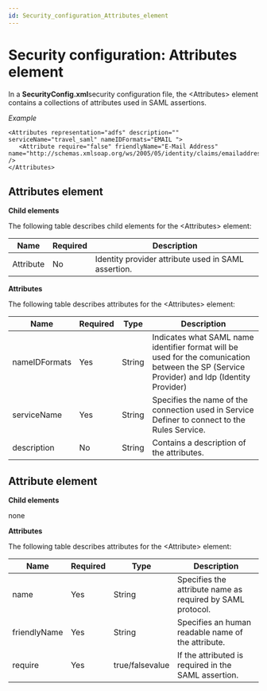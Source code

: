 ```yaml
---
id: Security_configuration_Attributes_element
---
```


# Security configuration: Attributes element

In a **SecurityConfig.xml**security configuration file, the \<Attributes> element contains a collections of attributes used in SAML assertions.

*Example*

```language-xml
<Attributes representation="adfs" description="" serviceName="travel_saml" nameIDFormats="EMAIL ">
   <Attribute require="false" friendlyName="E-Mail Address" name="http://schemas.xmlsoap.org/ws/2005/05/identity/claims/emailaddress" />
</Attributes>
```

## Attributes element

**Child elements**

The following table describes child elements for the \<Attributes> element:

|**Name**|**Required**|**Description**|
|--------|--------|--------|
|Attribute|No      |Identity provider attribute used in SAML assertion.|



**Attributes**

The following table describes attributes for the \<Attributes> element:

|**Name**|**Required**|**Type**|**Description**|
|--------|--------|--------|--------|
|nameIDFormats|Yes     |String  |Indicates what SAML name identifier format will be used for the comunication between the SP (Service Provider) and Idp (Identity Provider)|
|serviceName|Yes     |String  |Specifies the name of the connection used in Service Definer to connect to the Rules Service.|
|description|No      |String  |Contains a description of the attributes.|



## Attribute element

**Child elements**

none

**Attributes**

The following table describes attributes for the \<Attribute> element:

|**Name**|**Required**|**Type**|**Description**|
|--------|--------|--------|--------|
|name    |Yes     |String  |Specifies the attribute name as required by SAML protocol.|
|friendlyName|Yes     |String  |Specifies an human readable name of the attribute.|
|require |Yes     |true/falsevalue|If the attributed is required in the SAML assertion.|
